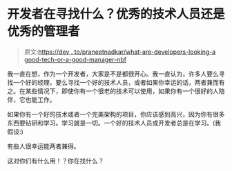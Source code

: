 # 开发者在寻找什么？优秀的技术人员还是优秀的管理者

> 原文:[https://dev . to/praneetnadkar/what-are-developers-looking-a good-tech-or-a-good-manager-nbf](https://dev.to/praneetnadkar/what-are-developers-looking-for-a-good-tech-or-a-good-manager-nbf)

我一直在想，作为一个开发者，大家是不是都很开心。我一直认为，许多人要么寻找一个好的经理，要么寻找一个好的技术人员，或者如果你幸运的话，两者兼而有之。在某些情况下，即使你有一个很老的技术可以使用，如果你有一个很好的人陪伴，它也能工作。

如果你有一个好的技术或者一个完美架构的项目，你应该感到高兴，因为你有很多东西要钻研和学习。学习就是一切。一个好的技术人员或开发者总是在学习。(我假设:)

有些人很幸运能两者兼得。

这对你们有什么用！？你在找什么？